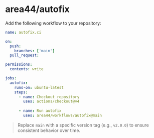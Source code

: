 # area44/autofix

Add the following workflow to your repository:

```yaml
name: autofix.ci

on:
  push:
    branches: ['main']
  pull_request:

permissions:
  contents: write

jobs:
  autofix:
    runs-on: ubuntu-latest
    steps:
      - name: Checkout repository
        uses: actions/checkout@v4
      
      - name: Run autofix
        uses: area44/workflows/autofix@main
```

> Replace `main` with a specific version tag (e.g., `v2.0.0`) to ensure consistent behavior over time.
